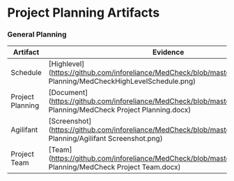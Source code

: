 # Project Planning Artifacts

### General Planning
Artifact | Evidence 
--- | --- 
Schedule | [Highlevel](https://github.com/inforeliance/MedCheck/blob/master/Artifacts/Project Planning/MedCheckHighLevelSchedule.png)
Project Planning | [Document](https://github.com/inforeliance/MedCheck/blob/master/Artifacts/Project Planning/MedCheck Project Planning.docx)
Agilifant | [Screenshot](https://github.com/inforeliance/MedCheck/blob/master/Artifacts/Project Planning/Agilifant Screenshot.png)
Project Team | [Team](https://github.com/inforeliance/MedCheck/blob/master/Artifacts/Project Planning/MedCheck Project Team.docx)